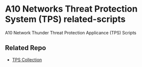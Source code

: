 # A10 Networks Threat Protection System (TPS) related-scripts

A10 Network Thunder Threat Protection Applicance (TPS) Scripts

## Related Repo
- [TPS Collection](https://github.com/a10networks/tps-collection)
